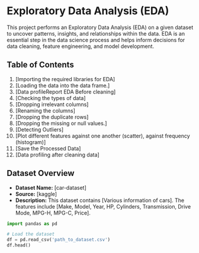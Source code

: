 # Exploratory Data Analysis (EDA)

This project performs an Exploratory Data Analysis (EDA) on a given dataset to uncover patterns, insights, and relationships within the data. EDA is an essential step in the data science process and helps inform decisions for data cleaning, feature engineering, and model development.

## Table of Contents
1. [Importing the required libraries for EDA]
2. [Loading the data into the data frame.]
3. [Data profileReport EDA Before cleaning]
4. [Checking the types of data]
5. [Dropping irrelevant columns]
6. [Renaming the columns]
7. [Dropping the duplicate rows]
8. [Dropping the missing or null values.]
9. [Detecting Outliers]
10. [Plot different features against one another (scatter), against frequency (histogram)]
11. [Save the Processed Data]
12. [Data profiling after cleaning data]
    
## Dataset Overview

- **Dataset Name:** [car-dataset]
- **Source:** [kaggle]
- **Description:** This dataset contains [Various information of cars]. The features include [Make,
Model,
Year,
HP,
Cylinders,
Transmission,
Drive Mode,
MPG-H,
MPG-C,
Price].

```python
import pandas as pd

# Load the dataset
df = pd.read_csv('path_to_dataset.csv')
df.head()
